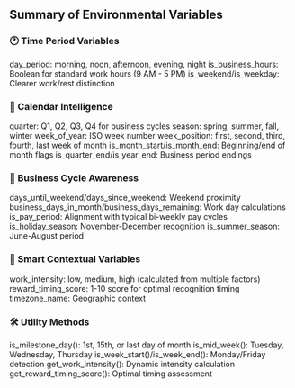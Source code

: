 ## Summary of Environmental Variables
### 🕐 Time Period Variables

day_period: morning, noon, afternoon, evening, night
is_business_hours: Boolean for standard work hours (9 AM - 5 PM)
is_weekend/is_weekday: Clearer work/rest distinction

### 📅 Calendar Intelligence

quarter: Q1, Q2, Q3, Q4 for business cycles
season: spring, summer, fall, winter
week_of_year: ISO week number
week_position: first, second, third, fourth, last week of month
is_month_start/is_month_end: Beginning/end of month flags
is_quarter_end/is_year_end: Business period endings

### 🎯 Business Cycle Awareness

days_until_weekend/days_since_weekend: Weekend proximity
business_days_in_month/business_days_remaining: Work day calculations
is_pay_period: Alignment with typical bi-weekly pay cycles
is_holiday_season: November-December recognition
is_summer_season: June-August period

### 🧠 Smart Contextual Variables

work_intensity: low, medium, high (calculated from multiple factors)
reward_timing_score: 1-10 score for optimal recognition timing
timezone_name: Geographic context

### 🛠️ Utility Methods

is_milestone_day(): 1st, 15th, or last day of month
is_mid_week(): Tuesday, Wednesday, Thursday
is_week_start()/is_week_end(): Monday/Friday detection
get_work_intensity(): Dynamic intensity calculation
get_reward_timing_score(): Optimal timing assessment
